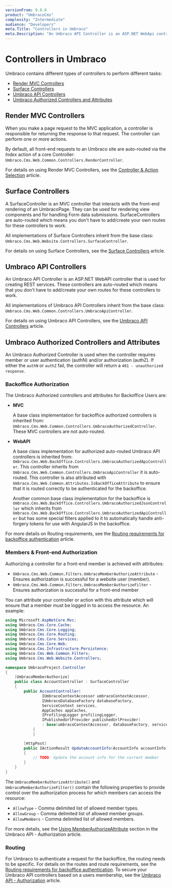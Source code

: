 ```yaml
---
versionFrom: 9.0.0
product: "UmbracoCms"
complexity: "Intermediate"
audience: "Developers"
meta.Title: "Controllers in Umbraco"
meta.Description: "An Umbraco API Controller is an ASP.NET WebApi controller that is used for creating REST services."
---
```


# Controllers in Umbraco

Umbraco contains different types of controllers to perform different tasks:

- [Render MVC Controllers](#render-mvc-controllers)
- [Surface Controllers](#surface-controllers)
- [Umbraco API Controllers](#umbraco-api-controllers)
- [Umbraco Authorized Controllers and Attributes](#umbraco-authorized-controllers-and-attributes)

## Render MVC Controllers

When you make a page request to the MVC application, a controller is responsible for returning the response to that request. The controller can perform one or more actions.

By default, all front-end requests to an Umbraco site are auto-routed via the *Index* action of a core Controller: `Umbraco.Cms.Web.Common.Controllers.RenderController`.

For details on using Render MVC Controllers, see the [Controller & Action Selection](../Default-Routing/Controller-Selection/) article.

## Surface Controllers

A SurfaceController is an MVC controller that interacts with the front-end rendering of an UmbracoPage. They can be used for rendering view components and for handling Form data submissions.
SurfaceControllers are auto-routed which means you don't have to add/create your own routes for these controllers to work.

All implementations of Surface Controllers inherit from the base class: `Umbraco.Cms.Web.Website.Controllers.SurfaceController`.

For details on using Surface Controllers, see the [Surface Controllers](../../Reference/Routing/surface-controllers.md) article.

## Umbraco API Controllers

An Umbraco API Controller is an ASP.NET WebAPI controller that is used for creating REST services. These controllers are auto-routed which means that you don't have to add/create your own routes for these controllers to work.

All implementations of Umbraco API Controllers inherit from the base class: `Umbraco.Cms.Web.Common.Controllers.UmbracoApiController`.

For details on using Umbraco API Controllers, see the [Umbraco API Controllers](../../Reference/Routing/WebApi/index.md) article.

## Umbraco Authorized Controllers and Attributes

An Umbraco Authorized Controller is used when the controller requires member or user authentication (authN) and/or authorization (authZ). If either the `authN` or `authZ` fail, the controller will return a `401 - unauthorized response`.

### Backoffice Authorization

The Umbraco Authorized controllers and attributes for Backoffice Users are:

- **MVC**

     A base class implementation for backoffice authorized controllers is inherited from: `Umbraco.Cms.Web.Common.Controllers.UmbracoAuthorizedController`. These MVC controllers are not auto-routed.

- **WebAPI**

    A base class implementation for authorized auto-routed Umbraco API controllers is inherited from: `Umbraco.Cms.Web.BackOffice.Controllers.UmbracoAuthorizedApiController`. This controller inherits from `Umbraco.Cms.Web.Common.Controllers.UmbracoApiController` it is auto-routed. This controller is also attributed with `Umbraco.Cms.Web.Common.Attributes.IsBackOfficeAttribute` to ensure that it is routed correctly to be authenticated for the backoffice.

    Another common base class implementation for the backoffice is `Umbraco.Cms.Web.BackOffice.Controllers.UmbracoAuthorizedJsonController` which inherits from `Umbraco.Cms.Web.BackOffice.Controllers.UmbracoAuthorizedApiController` but has some special filters applied to it to automatically handle anti-forgery tokens for use with AngularJS in the backoffice.

For more details on Routing requirements, see the [Routing requirements for backoffice authentication](../../Reference/Routing/Authorized/index.md) article.

### Members & Front-end Authorization

Authorizing a controller for a front-end member is achieved with attributes:

- `Umbraco.Cms.Web.Common.Filters.UmbracoMemberAuthorizeAttribute` - Ensures authorization is successful for a website user (member).
- `Umbraco.Cms.Web.Common.Filters.UmbracoMemberAuthorizeFilter` - Ensures authorization is successful for a front-end member

You can attribute your controller or action with this attribute which will ensure that a member must be logged in to access the resource. An example:

```csharp
using Microsoft.AspNetCore.Mvc;
using Umbraco.Cms.Core.Cache;
using Umbraco.Cms.Core.Logging;
using Umbraco.Cms.Core.Routing;
using Umbraco.Cms.Core.Services;
using Umbraco.Cms.Core.Web;
using Umbraco.Cms.Infrastructure.Persistence;
using Umbraco.Cms.Web.Common.Filters;
using Umbraco.Cms.Web.Website.Controllers;

namespace UmbracoProject.Controller
{
    [UmbracoMemberAuthorize]
    public class AccountController : SurfaceController
    {
        public AccountController(
                IUmbracoContextAccessor umbracoContextAccessor,
                IUmbracoDatabaseFactory databaseFactory,
                ServiceContext services,
                AppCaches appCaches,
                IProfilingLogger profilingLogger,
                IPublishedUrlProvider publishedUrlProvider)
                : base(umbracoContextAccessor, databaseFactory, services, appCaches, profilingLogger, publishedUrlProvider)
            {
            }

        [HttpPost]
        public IActionResult UpdateAccountInfo(AccountInfo accountInfo)
        {
            // TODO: Update the account info for the current member
        }
    }
}
```

The `UmbracoMemberAuthorizeAttribute()` and `UmbracoMemberAuthorizeFilter()` contain the following properties to provide control over the authorization process for which members can access the resource:

- `AllowType` - Comma delimited list of allowed member types.
- `AllowGroup` - Comma delimited list of allowed member groups.
- `AllowMembers` - Comma delimited list of allowed members.

For more details, see the [Using MemberAuthorizeAttribute](../../Reference/Routing/WebApi/authorization-v9.md#using-memberauthorizeattribute) section in the Umbraco API - Authorization article.

### Routing

For Umbraco to authenticate a request for the backoffice, the routing needs to be specific. For details on the routes and route requirements, see the [Routing requirements for backoffice authentication](../../Reference/Routing/Authorized/index.md). To secure your Umbraco API controllers based on a users membership, see the [Umbraco API - Authorization](../../Reference/Routing/WebApi/authorization-v9.md) article.
